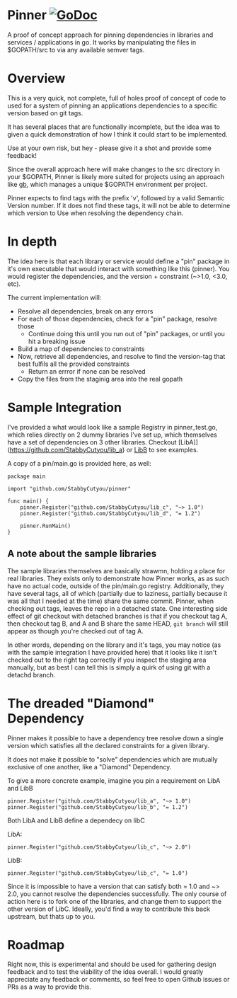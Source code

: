 # Pinner [![GoDoc](http://img.shields.io/badge/go-documentation-blue.svg?style=flat-square)](http://godoc.org/github.com/StabbyCutyou/pinner)
A proof of concept approach for pinning dependencies in libraries and services / applications
in go. It works by manipulating the files in $GOPATH/src to via any available semver tags.

# Overview
This is a very quick, not complete, full of holes proof of concept of code to used
for a system of pinning an applications dependencies to a specific version based
on git tags.

It has several places that are functionally incomplete, but the idea was to given
a quick demonstration of how I think it could start to be implemented.

Use at your own risk, but hey - please give it a shot and provide some feedback!

Since the overall approach here will make changes to the src directory in your $GOPATH,
Pinner is likely more suited for projects using an approach like [gb](getgb.io),
which manages a unique $GOPATH environment per project.

Pinner expects to find tags with the prefix 'v', followed by a valid Semantic Version number.
If it does not find these tags, it will not be able to determine which version to Use
when resolving the dependency chain.

# In depth
The idea here is that each library or service would define a "pin" package in it's
own executable that would interact with something like this (pinner). You would
register the dependencies, and the version + constraint (~>1.0, <3.0, etc).

The current implementation will:

* Resolve all dependencies, break on any errors
* For each of those dependencies, check for a "pin" package, resolve those
    * Continue doing this until you run out of "pin" packages, or until you hit a breaking issue
* Build a map of dependencies to constraints
* Now, retrieve all dependencies, and resolve to find the version-tag that best fulfils all the provided constraints
  * Return an errror if none can be resolved
* Copy the files from the staginig area into the real gopath

# Sample Integration

I've provided a what would look like a sample Registry in pinner_test.go, which relies
directly on 2 dummy libraries I've set up, which themselves have a set of dependencies on
3 other libraries. Checkout [LibA]](https://github.com/StabbyCutyou/lib_a) or [LibB](https://github.com/StabbyCutyou/lib_b) to see examples.

A copy of a pin/main.go is provided here, as well:

```golang
package main

import "github.com/StabbyCutyou/pinner"

func main() {
	pinner.Register("github.com/StabbyCutyou/lib_c", "~> 1.0")
	pinner.Register("github.com/StabbyCutyou/lib_d", "= 1.2")

	pinner.RunMain()
}
```

## A note about the sample libraries

The sample libraries themselves are basically strawmn, holding a place for real libraries.
They exists only to demonstrate how Pinner works, as as such have no actual code,
outside of the pin/main.go registry. Additionally, they have several tags, all of
which (partially due to laziness, partially because it was all that I needed at the time)
share the same commit. Pinner, when checking out tags, leaves the repo in a detached state.
One interesting side effect of git checkout with detached branches is that if you checkout
tag A, then checkout tag B, and A and B share the same HEAD, ```git branch``` will still
appear as though you're checked out of tag A.

In other words, depending on the library and it's tags, you may notice (as with the sample
integration I have provided here) that it looks like it isn't checked out to the right tag
correctly if you inspect the staging area manually, but as best I can tell this is simply
a quirk of using git with a detachd branch.

# The dreaded "Diamond" Dependency

Pinner makes it possible to have a dependency tree resolve down a single version which
satisfies all the declared constraints for a given library.

It does not make it possible to "solve" dependencies which are mutually exclusive
of one another, like a "Diamond" Dependency.

To give a more concrete example, imagine you pin a requirement on LibA and LibB

```golang
pinner.Register("github.com/StabbyCutyou/lib_a", "~> 1.0")
pinner.Register("github.com/StabbyCutyou/lib_b", "= 1.2")
```

Both LibA and LibB define a dependecy on libC

LibA:
```golang
pinner.Register("github.com/StabbyCutyou/lib_c", "~> 2.0")
```

LibB:
```golang
pinner.Register("github.com/StabbyCutyou/lib_c", "= 1.0")
```

Since it is impossible to have a version that can satisfy both = 1.0 and ~> 2.0,
you cannot resolve the dependencies successfully. The only course of action here is to
fork one of the libraries, and change them to support the other version of LibC. Ideally,
you'd find a way to contribute this back upstream, but thats up to you.

# Roadmap

Right now, this is experimental and should be used for gathering design feedback
and to test the viability of the idea overall. I would greatly appreciate any
feedback or comments, so feel free to open Github issues or PRs as a way to provide this.
